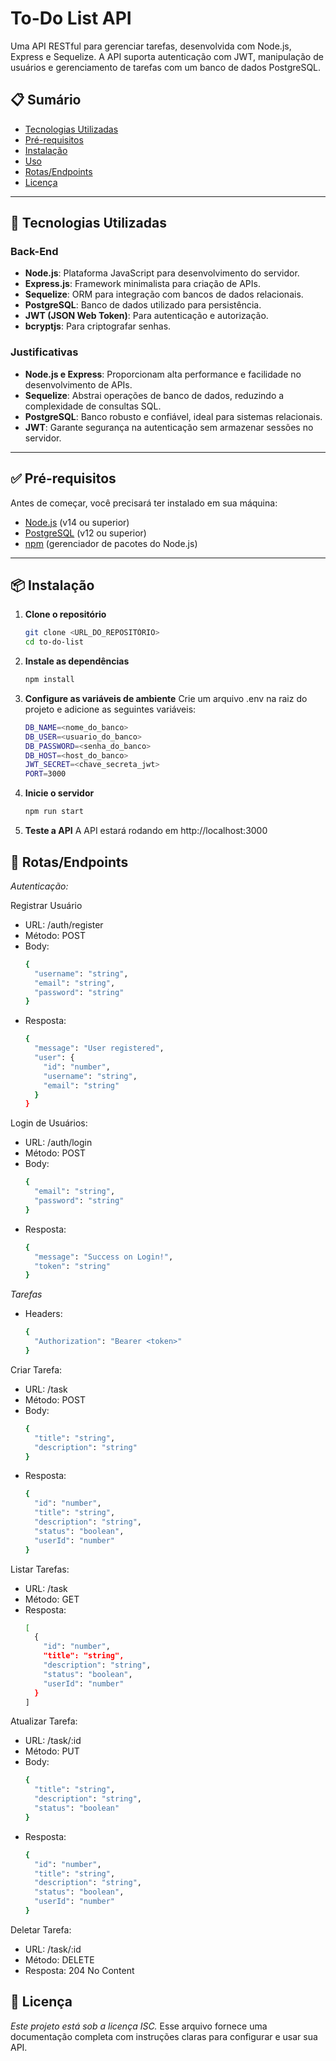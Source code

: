 # To-Do List API

Uma API RESTful para gerenciar tarefas, desenvolvida com Node.js, Express e Sequelize. A API suporta autenticação com JWT, manipulação de usuários e gerenciamento de tarefas com um banco de dados PostgreSQL.

## 📋 Sumário

- [Tecnologias Utilizadas](#-tecnologias-utilizadas)
- [Pré-requisitos](#-pré-requisitos)
- [Instalação](#-instalação)
- [Uso](#-uso)
- [Rotas/Endpoints](#-rotasendpoints)
- [Licença](#-licença)

---

## 🚀 Tecnologias Utilizadas

### **Back-End**
- **Node.js**: Plataforma JavaScript para desenvolvimento do servidor.
- **Express.js**: Framework minimalista para criação de APIs.
- **Sequelize**: ORM para integração com bancos de dados relacionais.
- **PostgreSQL**: Banco de dados utilizado para persistência.
- **JWT (JSON Web Token)**: Para autenticação e autorização.
- **bcryptjs**: Para criptografar senhas.

### **Justificativas**
- **Node.js e Express**: Proporcionam alta performance e facilidade no desenvolvimento de APIs.
- **Sequelize**: Abstrai operações de banco de dados, reduzindo a complexidade de consultas SQL.
- **PostgreSQL**: Banco robusto e confiável, ideal para sistemas relacionais.
- **JWT**: Garante segurança na autenticação sem armazenar sessões no servidor.

---

## ✅ Pré-requisitos

Antes de começar, você precisará ter instalado em sua máquina:
- [Node.js](https://nodejs.org/) (v14 ou superior)
- [PostgreSQL](https://www.postgresql.org/) (v12 ou superior)
- [npm](https://www.npmjs.com/) (gerenciador de pacotes do Node.js)

---

## 📦 Instalação

1. **Clone o repositório**
   ```bash
   git clone <URL_DO_REPOSITÓRIO>
   cd to-do-list
   
2. **Instale as dependências**
   ```bash
   npm install
   
3. **Configure as variáveis de ambiente**
   Crie um arquivo .env na raiz do projeto e adicione as seguintes variáveis:
   ```bash
   DB_NAME=<nome_do_banco>
   DB_USER=<usuario_do_banco>
   DB_PASSWORD=<senha_do_banco>
   DB_HOST=<host_do_banco>
   JWT_SECRET=<chave_secreta_jwt>
   PORT=3000

4. **Inicie o servidor**
   ```bash
   npm run start
   
5. **Teste a API**
   A API estará rodando em http://localhost:3000

## 🔗 Rotas/Endpoints
*Autenticação:*

Registrar Usuário
- URL: /auth/register
- Método: POST
- Body:
  ```bash
  {
    "username": "string",
    "email": "string",
    "password": "string"
  }
- Resposta:
  ```bash
  {
    "message": "User registered",
    "user": {
      "id": "number",
      "username": "string",
      "email": "string"
    }
  }

Login de Usuários:
- URL: /auth/login
- Método: POST
- Body:
  ```bash
  {
    "email": "string",
    "password": "string"
  }
- Resposta:
  ```bash
  {
    "message": "Success on Login!",
    "token": "string"
  }

*Tarefas*

- Headers:
  ```bash
  {
    "Authorization": "Bearer <token>"
  }

Criar Tarefa:
- URL: /task
- Método: POST
- Body:
  ```bash
  {
    "title": "string",
    "description": "string"
  }
- Resposta:
  ```bash
  {
    "id": "number",
    "title": "string",
    "description": "string",
    "status": "boolean",
    "userId": "number"
  }

Listar Tarefas:
- URL: /task
- Método: GET
- Resposta:
  ```bash
  [
    {
      "id": "number",
      "title": "string",
      "description": "string",
      "status": "boolean",
      "userId": "number"
    }
  ]

Atualizar Tarefa:
- URL: /task/:id
- Método: PUT
- Body:
  ```bash
  {
    "title": "string",
    "description": "string",
    "status": "boolean"
  }
- Resposta:
  ```bash
  {
    "id": "number",
    "title": "string",
    "description": "string",
    "status": "boolean",
    "userId": "number"
  }

Deletar Tarefa:
- URL: /task/:id
- Método: DELETE
- Resposta: 204 No Content

## 📜 Licença
*Este projeto está sob a licença ISC.*
Esse arquivo fornece uma documentação completa com instruções claras para configurar e usar sua API.

